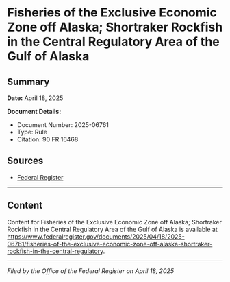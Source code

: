 # Fisheries of the Exclusive Economic Zone off Alaska; Shortraker Rockfish in the Central Regulatory Area of the Gulf of Alaska

## Summary

**Date:** April 18, 2025

**Document Details:**
- Document Number: 2025-06761
- Type: Rule
- Citation: 90 FR 16468

## Sources
- [Federal Register](https://www.federalregister.gov/documents/2025/04/18/2025-06761/fisheries-of-the-exclusive-economic-zone-off-alaska-shortraker-rockfish-in-the-central-regulatory)

---

## Content

Content for Fisheries of the Exclusive Economic Zone off Alaska; Shortraker Rockfish in the Central Regulatory Area of the Gulf of Alaska is available at https://www.federalregister.gov/documents/2025/04/18/2025-06761/fisheries-of-the-exclusive-economic-zone-off-alaska-shortraker-rockfish-in-the-central-regulatory.

---

*Filed by the Office of the Federal Register on April 18, 2025*
